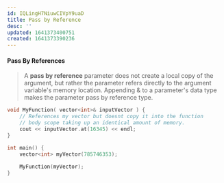 ```yaml
---
id: IQLingH7NiuwCIVpY9uaD
title: Pass by Reference
desc: ''
updated: 1641373400751
created: 1641373390236
---
```


#### Pass By References

> A **pass by reference** parameter does not create a local copy of the argument, but rather the parameter refers directly to the argument variable's memory location. Appending & to a parameter's data type makes the parameter pass by reference type.

```cpp
void MyFunction( vector<int>& inputVector ) {
	// References my vector but doesnt copy it into the function
	// body scope taking up an identical amount of memory.
	cout << inputVector.at(16345) << endl;
}

int main() {
	vector<int> myVector(785746353);
	
	MyFunction(myVector);
}
```


